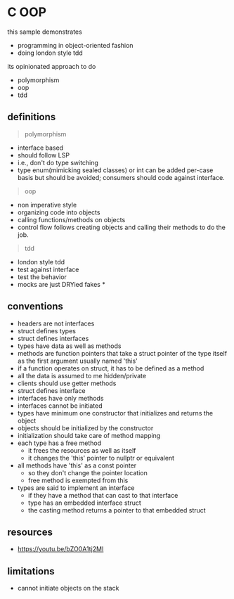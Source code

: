 # C OOP

this sample demonstrates

- programming in object-oriented fashion
- doing london style tdd

its opinionated approach to do

- polymorphism
- oop
- tdd

## definitions

> polymorphism

- interface based
- should follow LSP
- i.e., don't do type switching
- type enum(mimicking sealed classes) or int can be added per-case basis but should be avoided; consumers should code
  against interface.

> oop

- non imperative style
- organizing code into objects
- calling functions/methods on objects
- control flow follows creating objects and calling their methods to do the job.

> tdd

- london style tdd
- test against interface
- test the behavior
- mocks are just DRYied fakes \*

## conventions

- headers are not interfaces
- struct defines types
- struct defines interfaces
- types have data as well as methods
- methods are function pointers that take a struct pointer of the type itself as the first argument usually named 'this'
- if a function operates on struct, it has to be defined as a method
- all the data is assumed to me hidden/private
- clients should use getter methods
- struct defines interface
- interfaces have only methods
- interfaces cannot be initiated
- types have minimum one constructor that initializes and returns the object
- objects should be initialized by the constructor
- initialization should take care of method mapping
- each type has a free method
  - it frees the resources as well as itself
  - it changes the 'this' pointer to nullptr or equivalent
- all methods have 'this' as a const pointer
  - so they don't change the pointer location
  - free method is exempted from this
- types are said to implement an interface
  - if they have a method that can cast to that interface
  - type has an embedded interface struct
  - the casting method returns a pointer to that embedded struct

## resources

- https://youtu.be/bZO0A1tj2MI

## limitations

- cannot initiate objects on the stack
